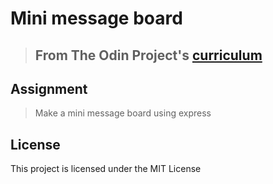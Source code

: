 # Mini message board

> ## From The Odin Project's [curriculum](https://www.theodinproject.com/lessons/mini-message-board)

## Assignment

> Make a mini message board using express

## License

This project is licensed under the MIT License
